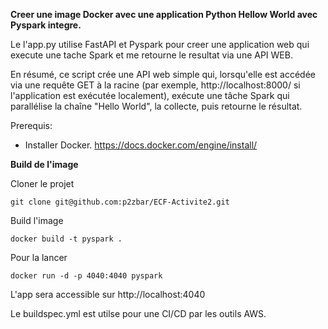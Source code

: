 **Creer une image Docker avec une application Python Hellow World avec Pyspark integre.**  

Le l'app.py utilise FastAPI et Pyspark pour creer une application web qui execute une tache Spark et me retourne le resultat via une API WEB.  

En résumé, ce script crée une API web simple qui, lorsqu'elle est accédée via une requête GET à la racine (par exemple, http://localhost:8000/ si l'application est exécutée localement), exécute une tâche Spark qui parallélise la chaîne "Hello World", la collecte, puis retourne le résultat.

Prerequis:
- Installer Docker.
  https://docs.docker.com/engine/install/

**Build de l'image**  

Cloner le projet   
```
git clone git@github.com:p2zbar/ECF-Activite2.git
```

Build l'image
```
docker build -t pyspark .
```

Pour la lancer  
```
docker run -d -p 4040:4040 pyspark
```
L'app sera accessible sur http://localhost:4040  

Le buildspec.yml est utilse pour une CI/CD par les outils AWS.

